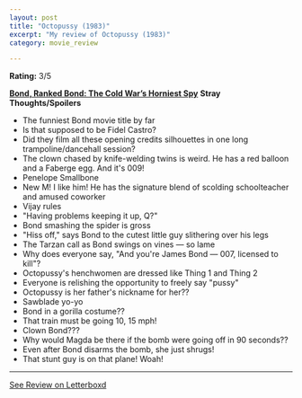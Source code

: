 ```yaml
---
layout: post
title: "Octopussy (1983)"
excerpt: "My review of Octopussy (1983)"
category: movie_review

---
```


**Rating:** 3/5

<b><a href="https://boxd.it/r6gwI" rel="nofollow">Bond, Ranked Bond: The Cold War’s Horniest Spy</a></b>
<b>
</b>
<b>Stray Thoughts/Spoilers</b>
* The funniest Bond movie title by far
* Is that supposed to be Fidel Castro?
* Did they film all these opening credits silhouettes in one long trampoline/dancehall session?
* The clown chased by knife-welding twins is weird. He has a red balloon and a Faberge egg. And it's 009!
* Penelope Smallbone
* New M! I like him! He has the signature blend of scolding schoolteacher and amused coworker
* Vijay rules
* "Having problems keeping it up, Q?"
* Bond smashing the spider is gross
* "Hiss off," says Bond to the cutest little guy slithering over his legs
* The Tarzan call as Bond swings on vines — so lame
* Why does everyone say, "And you're James Bond — 007, licensed to kill"?
* Octopussy's henchwomen are dressed like Thing 1 and Thing 2
* Everyone is relishing the opportunity to freely say "pussy"
* Octopussy is her father's nickname for her??
* Sawblade yo-yo
* Bond in a gorilla costume??
* That train must be going 10, 15 mph!
* Clown Bond???
* Why would Magda be there if the bomb were going off in 90 seconds??
* Even after Bond disarms the bomb, she just shrugs!
* That stunt guy is on that plane! Woah!

<hr>

[See Review on Letterboxd](https://boxd.it/5qFOi1)
